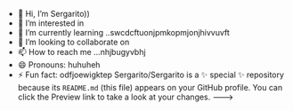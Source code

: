 - 👋 Hi, I’m Sergarito))
- 👀 I’m interested in 
- 🌱 I’m currently learning ..swcdcftuonjpmkopmjonjhivvuvft
- 💞️ I’m looking to collaborate on 
- 📫 How to reach me ...nhjbugyvbhj
- 😄 Pronouns: huhuheh
- ⚡ Fun fact: odfjoewigktep
Sergarito/Sergarito is a ✨ special ✨ repository because its `README.md` (this file) appears on your GitHub profile.
You can click the Preview link to take a look at your changes.
--->
